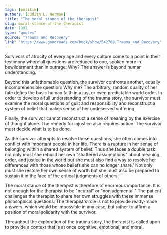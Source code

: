 ```yaml
---
tags: [politik]
authors: [Judith L. Herman]
title: "The moral stance of the therapist"
slug: moral-stance-of-the-therapist
date: 1992
type: "quotes"
source: "Trauma and Recovery"
link: "https://www.goodreads.com/book/show/542700.Trauma_and_Recovery"
---
```


Survivors of atrocity of every age and every culture come to a point in their testimony where all questions are reduced to one, spoken more in bewilderment than in outrage: Why? The answer is beyond human understanding.

Beyond this unfathomable question, the survivor confronts another, equally incomprehensible question: Why me? The arbitrary, random quality of her fate defies the basic human faith in a just or even predictable world order. In order to develop a full understanding of the trauma story, the survivor must examine the moral questions of guilt and responsibility and reconstruct a system of belief that makes sense of her undeserved suffering.

Finally, the survivor cannot reconstruct a sense of meaning by the exercise of thought alone. The remedy for injustice also requires action. The survivor must decide what is to be done.

As the survivor attempts to resolve these questions, she often comes into conflict with important people in her life. There is a rupture in her sense of belonging within a shared system of belief. Thus she faces a double task: not only must she rebuild her own "shattered assumptions" about meaning, order, and justice in the world but she must also find a way to resolve her differences with those whose beliefs she can no longer share.' Not only must she restore her own sense of worth but she must also be prepared to sustain it in the face of the critical judgments of others.

The moral stance of the therapist is therefore of enormous importance. It is not enough for the therapist to be "neutral" or "nonjudgmental." The patient challenges the therapist to share her own struggles with these immense philosophical questions. The therapist's role is not to provide ready-made answers, which would be impossible in any case, but rather to affirm a position of moral solidarity with the survivor.

Throughout the exploration of the trauma story, the therapist is called upon to provide a context that is at once cognitive, emotional, and moral.